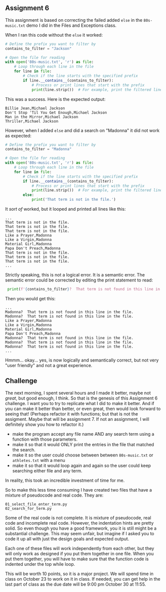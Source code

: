 ## Assignment 6

This assignment is based on correcting the failed added ```else``` in the `80s-music.txt` demo I did in the Files and Exceptions class.

When I ran this code without the `else` it worked:

```python
# Define the prefix you want to filter by
contains_to_filter = "Jackson"

# Open the file for reading
with open('80s-music.txt', 'r') as file:
    # Loop through each line in the file
    for line in file:
        # Check if the line starts with the specified prefix
        if line.__contains__(contains_to_filter):
            # Process or print lines that start with the prefix
            print(line.strip())  # For example, print the filtered line after stripping whitespace
```

This was a success. Here is the expected output:

```
Billie Jean,Michael Jackson
Don't Stop 'Til You Get Enough,Michael Jackson
Man in the Mirror,Michael Jackson
Thriller,Michael Jackson
```

However, when I added `else` and did a search on "Madonna" it did not work as expected:

```python
# Define the prefix you want to filter by
contains_to_filter = "Madonna"

# Open the file for reading
with open('80s-music.txt', 'r') as file:
    # Loop through each line in the file
    for line in file:
        # Check if the line starts with the specified prefix
        if line.__contains__(contains_to_filter):
            # Process or print lines that start with the prefix
            print(line.strip())  # For example, print the filtered line after stripping whitespace
        else:
            print('That term is not in the file.')
```

It *sort of* worked, but it looped and printed all lines like this:

```
...
That term is not in the file.
That term is not in the file.
That term is not in the file.
Like a Prayer,Madonna
Like a Virgin,Madonna
Material Girl,Madonna
Papa Don't Preach,Madonna
That term is not in the file.
That term is not in the file.
That term is not in the file.
...
```
Strictly speaking, this is not a logical error. It is a semantic error. The semantic error could be corrected by editing the print statement to read:

```python
 print(f'{contains_to_filter}?  That term is not found in this line in the file.')
```

Then you would get this:

```
...
Madonna?  That term is not found in this line in the file.
Madonna?  That term is not found in this line in the file.
Like a Prayer,Madonna
Like a Virgin,Madonna
Material Girl,Madonna
Papa Don't Preach,Madonna
Madonna?  That term is not found in this line in the file.
Madonna?  That term is not found in this line in the file.
Madonna?  That term is not found in this line in the file.
...
```
Hmmm... okay... yes, is now logically and semantically correct, but not very "user friendly" and not a great experience.

## Challenge

The next morning, I spent several hours and I made it better, maybe not *great*, but good enough, I think. So that is the genesis of this Assignment 6 challenge. I want you to try to replicate what I did to make it better. And if you can make it better than better, or even great, then would look forward to seeing that! (Perhaps refactor it with functions; but that is not the assigment. Maybe that will be assignment 7. If not an assignment, I will definitely show you how to refactor it.)

* make the program accept any file name AND any search term using a function with those parameters.
* make it so that it would ONLY print the entries in the file that matched the search.
* make it so the user could choose between between `80s-music.txt` or `athletes.txt` with a menu
* make it so that it would loop again and again so the user could keep searching either file and any term.

In reality, this took an incredible investment of time for me. 

So to make this less time consuming I have created two files that have a mixture of pseudocode and real code. They are:

```
01_select_file_enter_term.py
02_search_for_term.py
```

Some of the real code is not complete. It is mixture of pseudocode, real code and incomplete real code. However, the indentation hints are pretty solid. So even though you have a good framework, you it is still might be a substantial challenge. This may seem unfair, but imagine if I asked you to code it up all with just the design goals and expected output. 

Each one of these files will work independently from each other, but they will only work as designed if you put them together in one file. When you put them together, you will have to make sure that the function code is indented under the top while loop.

This will be worth 10 points, so it is a major project. We will spend time in class on October 23 to work on it in class. If needed, you can get help in the last part of class as the due date will be 9:00 pm October 30 at 11:55.
